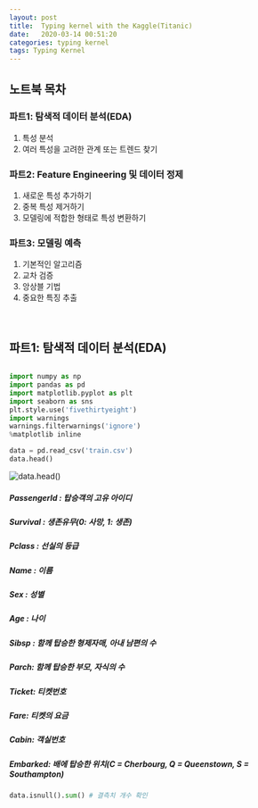 ```yaml
---
layout: post
title:  Typing kernel with the Kaggle(Titanic)
date:   2020-03-14 00:51:20
categories: typing kernel
tags: Typing Kernel
---
```






## 노트북 목차

### 파트1: 탐색적 데이터 분석(EDA)
1) 특성 분석  
2) 여러 특성을 고려한 관계 또는 트렌드 찾기   

### 파트2: Feature Engineering 및 데이터 정제
1) 새로운 특성 추가하기  
2) 중복 특성 제거하기  
3) 모델링에 적합한 형태로 특성 변환하기  

### 파트3: 모델링 예측
1) 기본적인 알고리즘  
2) 교차 검증  
3) 앙상블 기법  
4) 중요한 특징 추출  
<br><br>
## 파트1: 탐색적 데이터 분석(EDA)

```python

import numpy as np
import pandas as pd
import matplotlib.pyplot as plt
import seaborn as sns
plt.style.use('fivethirtyeight')
import warnings
warnings.filterwarnings('ignore')
%matplotlib inline

data = pd.read_csv('train.csv')
data.head()
```

![data.head()](https://github.com/star6973/star6973.github.io/blob/master/_posts/typing_kernel_img/titanic/train_data_head.JPG)

##### PassengerId : 탑승객의 고유 아이디  
##### Survival : 생존유무(0: 사망, 1: 생존)  
##### Pclass : 선실의 등급  
##### Name : 이름  
##### Sex : 성별  
##### Age : 나이  
##### Sibsp : 함께 탑승한 형제자매, 아내 남편의 수  
##### Parch: 함께 탑승한 부모, 자식의 수  
##### Ticket: 티켓번호  
##### Fare: 티켓의 요금  
##### Cabin: 객실번호  
##### Embarked: 배에 탑승한 위치(C = Cherbourg, Q = Queenstown, S = Southampton)  


```python
data.isnull().sum() # 결측치 개수 확인
```






